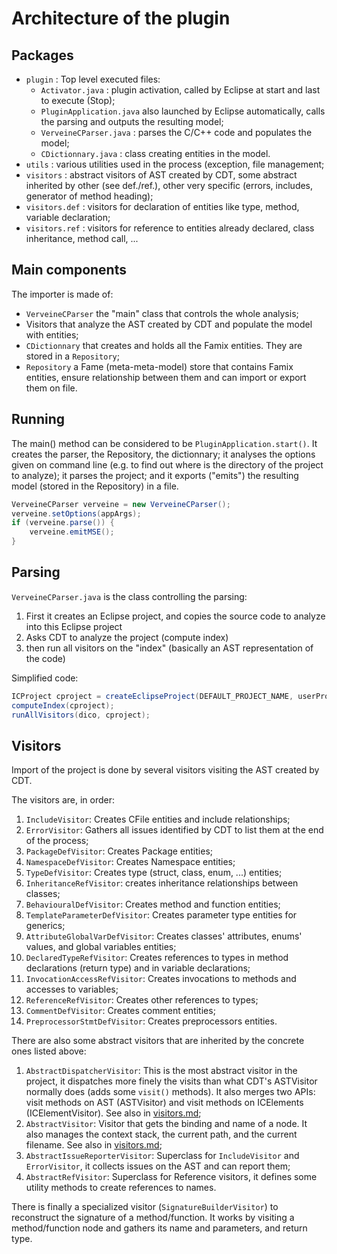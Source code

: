 
# Architecture of the plugin

## Packages

- `plugin` : Top level executed files:
    - `Activator.java` : plugin activation, called by Eclipse at start and last to execute (Stop);
    - `PluginApplication.java` also launched by Eclipse automatically, calls the parsing and outputs the resulting model;
    - `VerveineCParser.java` : parses the C/C++ code and populates the model;
    - `CDictionnary.java` : class creating entities in the model.
- `utils` : various utilities used in the process (exception, file management;
- `visitors` : abstract visitors of AST created by CDT, some abstract inherited by other (see def./ref.), other very specific (errors, includes, generator of method heading);
- `visitors.def` : visitors for declaration of entities like type, method, variable declaration;
- `visitors.ref` : visitors for reference to entities already declared, class inheritance, method call, ...

## Main components

The importer is made of:
- `VerveineCParser` the "main" class that controls the whole analysis;
- Visitors that analyze the AST created by CDT and populate the model with entities;
- `CDictionnary` that creates and holds all the Famix entities. They are stored in a `Repository`;
- `Repository` a Fame (meta-meta-model) store that contains Famix entities, ensure relationship between them and can import or export them on file.

## Running

The main() method can be considered to be `PluginApplication.start()`. It creates the parser, the Repository, the dictionnary; it analyses the options given on command line (e.g. to find out where is the directory of the project to analyze); it parses the project; and it exports ("emits") the resulting model (stored in the Repository) in a file.

```Java
VerveineCParser verveine = new VerveineCParser();
verveine.setOptions(appArgs);
if (verveine.parse()) {
	verveine.emitMSE();
}
```

## Parsing

`VerveineCParser.java` is the class controlling the parsing:

1. First it creates an Eclipse project, and copies the source code to analyze into this Eclipse project
1. Asks CDT to analyze the project (compute index)
1. then run all visitors on the "index" (basically an AST representation of the code)

Simplified code: 

```Java
ICProject cproject = createEclipseProject(DEFAULT_PROJECT_NAME, userProjectDir);
computeIndex(cproject);
runAllVisitors(dico, cproject);
```

## Visitors

Import of the project is done by several visitors visiting the AST created by CDT.

The visitors are, in order:

1. `IncludeVisitor`: Creates CFile entities and include relationships;
1. `ErrorVisitor`: Gathers all issues identified by CDT to list them at the end of the process;
1. `PackageDefVisitor`: Creates Package entities;
1. `NamespaceDefVisitor`: Creates Namespace entities;
1. `TypeDefVisitor`: Creates type (struct, class, enum, ...) entities;
1. `InheritanceRefVisitor`: creates inheritance relationships between classes;
1. `BehaviouralDefVisitor`: Creates method and function entities;
1. `TemplateParameterDefVisitor`: Creates parameter type entities for generics;
1. `AttributeGlobalVarDefVisitor`: Creates classes' attributes, enums' values, and global variables entities;
1. `DeclaredTypeRefVisitor`: Creates references to types in method declarations (return type) and in variable declarations;
1. `InvocationAccessRefVisitor`: Creates invocations to methods and accesses to variables;
1. `ReferenceRefVisitor`: Creates other references to types;
1. `CommentDefVisitor`: Creates comment entities;
1. `PreprocessorStmtDefVisitor`: Creates preprocessors entities.

There are also some abstract visitors that are inherited by the concrete ones listed above:
1. `AbstractDispatcherVisitor`: This is the most abstract visitor in the project, it dispatches more finely the visits than what CDT's ASTVisitor normally does (adds some `visit()` methods). It also merges two APIs: visit methods on AST (ASTVisitor) and visit methods on ICElements (ICElementVisitor). See also in [visitors.md](visitors.md#abstractdispatchervisitor);
1. `AbstractVisitor`: Visitor that gets the binding and name of a node. It also manages the context stack, the current path, and the current filename. See also in [visitors.md](visitors.md#abstractvisitor);
1. `AbstractIssueReporterVisitor`: Superclass for `IncludeVisitor` and `ErrorVisitor`, it collects issues on the AST and can report them;
1. `AbstractRefVisitor`: Superclass for Reference visitors, it defines some utility methods to create references to names.

There is finally a specialized visitor (`SignatureBuilderVisitor`) to reconstruct the signature of a method/function. It works by visiting a method/function node and gathers its name and parameters, and return type.
 
